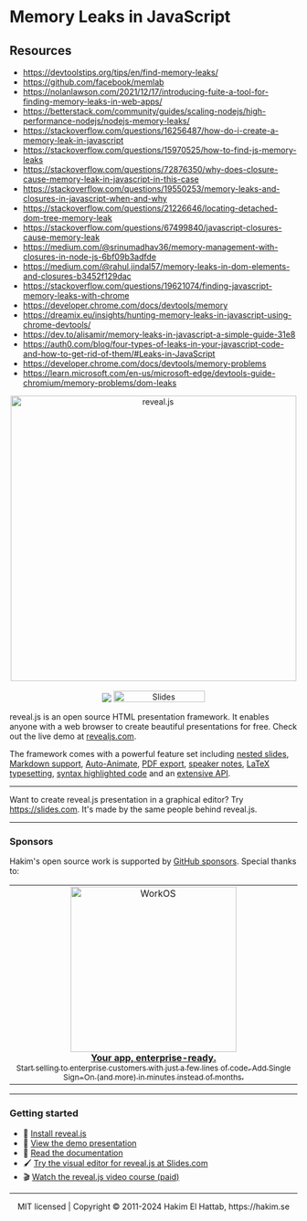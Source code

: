 # Memory Leaks in JavaScript

## Resources

- https://devtoolstips.org/tips/en/find-memory-leaks/
- https://github.com/facebook/memlab
- https://nolanlawson.com/2021/12/17/introducing-fuite-a-tool-for-finding-memory-leaks-in-web-apps/
- https://betterstack.com/community/guides/scaling-nodejs/high-performance-nodejs/nodejs-memory-leaks/
- https://stackoverflow.com/questions/16256487/how-do-i-create-a-memory-leak-in-javascript
- https://stackoverflow.com/questions/15970525/how-to-find-js-memory-leaks
- https://stackoverflow.com/questions/72876350/why-does-closure-cause-memory-leak-in-javascript-in-this-case
- https://stackoverflow.com/questions/19550253/memory-leaks-and-closures-in-javascript-when-and-why
- https://stackoverflow.com/questions/21226646/locating-detached-dom-tree-memory-leak
- https://stackoverflow.com/questions/67499840/javascript-closures-cause-memory-leak
- https://medium.com/@srinumadhav36/memory-management-with-closures-in-node-js-6bf09b3adfde
- https://medium.com/@rahul.jindal57/memory-leaks-in-dom-elements-and-closures-b3452f129dac
- https://stackoverflow.com/questions/19621074/finding-javascript-memory-leaks-with-chrome
- https://developer.chrome.com/docs/devtools/memory
- https://dreamix.eu/insights/hunting-memory-leaks-in-javascript-using-chrome-devtools/
- https://dev.to/alisamir/memory-leaks-in-javascript-a-simple-guide-31e8
- https://auth0.com/blog/four-types-of-leaks-in-your-javascript-code-and-how-to-get-rid-of-them/#Leaks-in-JavaScript
- https://developer.chrome.com/docs/devtools/memory-problems
- https://learn.microsoft.com/en-us/microsoft-edge/devtools-guide-chromium/memory-problems/dom-leaks

<p align="center">
  <a href="https://revealjs.com">
  <img src="https://hakim-static.s3.amazonaws.com/reveal-js/logo/v1/reveal-black-text-sticker.png" alt="reveal.js" width="500">
  </a>
  <br><br>
  <a href="https://github.com/hakimel/reveal.js/actions"><img src="https://github.com/hakimel/reveal.js/workflows/tests/badge.svg"></a>
  <a href="https://slides.com/"><img src="https://s3.amazonaws.com/static.slid.es/images/slides-github-banner-320x40.png?1" alt="Slides" width="160" height="20"></a>
</p>

reveal.js is an open source HTML presentation framework. It enables anyone with a web browser to create beautiful presentations for free. Check out the live demo at [revealjs.com](https://revealjs.com/).

The framework comes with a powerful feature set including [nested slides](https://revealjs.com/vertical-slides/), [Markdown support](https://revealjs.com/markdown/), [Auto-Animate](https://revealjs.com/auto-animate/), [PDF export](https://revealjs.com/pdf-export/), [speaker notes](https://revealjs.com/speaker-view/), [LaTeX typesetting](https://revealjs.com/math/), [syntax highlighted code](https://revealjs.com/code/) and an [extensive API](https://revealjs.com/api/).

---

Want to create reveal.js presentation in a graphical editor? Try <https://slides.com>. It's made by the same people behind reveal.js.

---

### Sponsors
Hakim's open source work is supported by <a href="https://github.com/sponsors/hakimel">GitHub sponsors</a>. Special thanks to:
<div align="center">
  <table>
    <td align="center">
      <a href="https://workos.com/?utm_campaign=github_repo&utm_medium=referral&utm_content=revealjs&utm_source=github">
        <div>
          <img src="https://user-images.githubusercontent.com/629429/151508669-efb4c3b3-8fe3-45eb-8e47-e9510b5f0af1.svg" width="290" alt="WorkOS">
        </div>
        <b>Your app, enterprise-ready.</b>
        <div>
          <sub>Start selling to enterprise customers with just a few lines of code. Add Single Sign-On (and more) in minutes instead of months.</sup>
        </div>
      </a>
    </td>
  </table>
</div>

---

### Getting started
- 🚀 [Install reveal.js](https://revealjs.com/installation)
- 👀 [View the demo presentation](https://revealjs.com/demo)
- 📖 [Read the documentation](https://revealjs.com/markup/)
- 🖌 [Try the visual editor for reveal.js at Slides.com](https://slides.com/)
- 🎬 [Watch the reveal.js video course (paid)](https://revealjs.com/course)

---
<div align="center">
  MIT licensed | Copyright © 2011-2024 Hakim El Hattab, https://hakim.se
</div>

